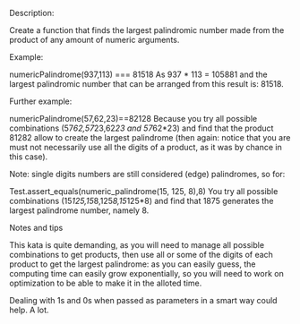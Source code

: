 Description:

Create a function that finds the largest palindromic number made from the product of any amount of numeric arguments.

Example:

numericPalindrome(937,113) === 81518
As 937 * 113 = 105881 and the largest palindromic number that can be arranged from this result is: 81518.

Further example:

numericPalindrome(57,62,23)==82128
Because you try all possible combinations (57*62,57*23,62*23 and 57*62*23) and find that the product 81282 allow to create the largest palindrome (then again: notice that you are must not necessarily use all the digits of a product, as it was by chance in this case).

Note: single digits numbers are still considered (edge) palindromes, so for:

Test.assert_equals(numeric_palindrome(15, 125, 8),8)
You try all possible combinations (15*125,15*8,125*8,15*125*8) and find that 1875 generates the largest palindrome number, namely 8.

Notes and tips

This kata is quite demanding, as you will need to manage all possible combinations to get products, then use all or some of the digits of each product to get the largest palindrome: as you can easily guess, the computing time can easily grow exponentially, so you will need to work on optimization to be able to make it in the alloted time.

Dealing with 1s and 0s when passed as parameters in a smart way could help. A lot.